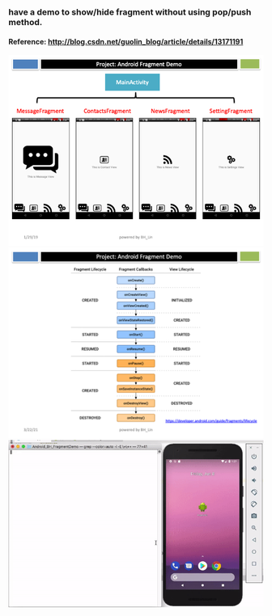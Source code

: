 <h3>have a demo to show/hide fragment without using pop/push method.</h3>

#### Reference: <http://blog.csdn.net/guolin_blog/article/details/13171191>  
![ScreenShot](./screenshots/Slide1.png)  
![ScreenShot](./screenshots/Slide2.png)  
![ScreenShot](./screenshots/activity_lifecycle.gif)  

